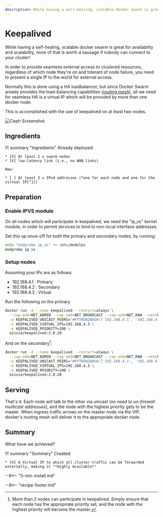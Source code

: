 ```yaml
---
description: While having a self-healing, scalable docker swarm is great for availability and scalability, none of that is worth a sausage if nobody can connect to your cluster!
---
```


# Keepalived

While having a self-healing, scalable docker swarm is great for availability and scalability, none of that is worth a sausage if nobody can connect to your cluster!

In order to provide seamless external access to clustered resources, regardless of which node they're on and tolerant of node failure, you need to present a single IP to the world for external access.

Normally this is done using a HA loadbalancer, but since Docker Swarm aready provides the load-balancing capabilities (*[routing mesh](https://docs.docker.com/engine/swarm/ingress/)*), all we need for seamless HA is a virtual IP which will be provided by more than one docker node.

This is accomplished with the use of keepalived on at least two nodes.

![Ceph Screenshot](../images/keepalived.png)

## Ingredients

!!! summary "Ingredients"
    Already deployed:

    * [X] At least 2 x swarm nodes
    * [X] low-latency link (i.e., no WAN links)

    New:

    * [ ] At least 3 x IPv4 addresses (*one for each node and one for the virtual IP[^1])

## Preparation

### Enable IPVS module

On all nodes which will participate in keepalived, we need the "ip_vs" kernel module, in order to permit services to bind to non-local interface addresses.

Set this up once-off for both the primary and secondary nodes, by running:

```bash
echo "modprobe ip_vs" >> /etc/modules
modprobe ip_vs
```

### Setup nodes

Assuming your IPs are as follows:

- 192.168.4.1 : Primary
- 192.168.4.2 : Secondary
- 192.168.4.3 : Virtual

Run the following on the primary

```bash
docker run -d --name keepalived --restart=always \
  --cap-add=NET_ADMIN --cap-add=NET_BROADCAST --cap-add=NET_RAW --net=host \
  -e KEEPALIVED_UNICAST_PEERS="#PYTHON2BASH:['192.168.4.1', '192.168.4.2']" \
  -e KEEPALIVED_VIRTUAL_IPS=192.168.4.3 \
  -e KEEPALIVED_PRIORITY=200 \
  osixia/keepalived:2.0.20
```

And on the secondary[^2]:

```bash
docker run -d --name keepalived --restart=always \
  --cap-add=NET_ADMIN --cap-add=NET_BROADCAST --cap-add=NET_RAW --net=host \
  -e KEEPALIVED_UNICAST_PEERS="#PYTHON2BASH:['192.168.4.1', '192.168.4.2']" \
  -e KEEPALIVED_VIRTUAL_IPS=192.168.4.3 \
  -e KEEPALIVED_PRIORITY=100 \
  osixia/keepalived:2.0.20
```

## Serving

That's it. Each node will talk to the other via unicast (*no need to un-firewall multicast addresses*), and the node with the highest priority gets to be the master. When ingress traffic arrives on the master node via the VIP, docker's routing mesh will deliver it to the appropriate docker node.

## Summary

What have we achieved?

!!! summary "Summary"
    Created:

    * [X] A Virtual IP to which all cluster traffic can be forwarded externally, making it "*Highly Available*"

--8<-- "5-min-install.md"

[^1]: Some hosting platforms (*OpenStack, for one*) won't allow you to simply "claim" a virtual IP. Each node is only able to receive traffic targetted to its unique IP, unless certain security controls are disabled by the cloud administrator. In this case, keepalived is not the right solution, and a platform-specific load-balancing solution should be used. In OpenStack, this is Neutron's "Load Balancer As A Service" (LBAAS) component. AWS, GCP and Azure would likely include similar protections.
[^2]: More than 2 nodes can participate in keepalived. Simply ensure that each node has the appropriate priority set, and the node with the highest priority will become the master.

--8<-- "recipe-footer.md"

